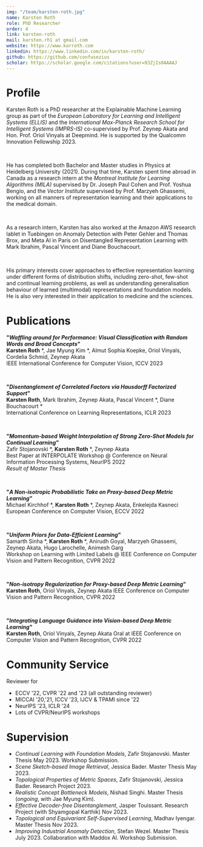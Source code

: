 ```yaml
---
img: "/team/karsten-roth.jpg"
name: Karsten Roth
role: PhD Researcher
order: 4
link: karsten-roth
mail: karsten.rh1 at gmail.com
website: https://www.karroth.com
linkedin: https://www.linkedin.com/in/karsten-roth/
github: https://github.com/confusezius
scholar: https://scholar.google.com/citations?user=93ZjIs0AAAAJ
---
```


# Profile

Karsten Roth is a PhD researcher at the Explainable Machine Learning group as part of the _European Laboratory for Learning and Intelligent Systems (ELLIS)_ and the _International Max-Planck Research School for Intelligent Systems (IMPRS-IS)_ co-supervised by Prof. Zeynep Akata and Hon. Prof. Oriol Vinyals at Deepmind. He is supported by the Qualcomm Innovation Fellowship 2023.

</br>

He has completed both Bachelor and Master studies in Physics at Heidelberg University (2021). 
During that time, Karsten spent time abroad in Canada as a research intern at the _Montreal Institute for Learning Algorithms (MILA)_ supervised by Dr. Joseph Paul Cohen and Prof. Yoshua Bengio, and the _Vector Institute_ supervised by Prof. Marzyeh Ghassemi, working on all manners of representation learning and their applications to the medical domain. 

</br>

As a research intern, Karsten has also worked at the Amazon AWS research lablet in Tuebingen on Anomaly Detection with Peter Gehler and Thomas Brox, and Meta AI in Paris on Disentangled Representation Learning with Mark Ibrahim, Pascal Vincent and Diane Bouchacourt.

</br>

His primary interests cover approaches to effective representation learning under different forms of distribution shifts, including zero-shot, few-shot and continual learning problems, as well as understanding generalisation behaviour of learned (multimodal) representations and foundation models. He is also very interested in their application to medicine and the sciences.


# Publications


__"_Waffling around for Performance: Visual Classification with Random Words and Broad Concepts_"__   
__Karsten Roth__ *, Jae Myung Kim *, Almut Sophia Koepke, Oriol Vinyals, Cordelia Schmid, Zeynep Akata\
IEEE International Conference for Computer Vision, ICCV 2023
  
</br>

__"_Disentanglement of Correlated Factors via Hausdorff Factorized Support_"__   
__Karsten Roth__, Mark Ibrahim, Zeynep Akata, Pascal Vincent *, Diane Bouchacourt *  
International Conference on Learning Representations, ICLR 2023

</br>

__"_Momentum-based Weight Interpolation of Strong Zero-Shot Models for Continual Learning_"__  
Zafir Stojanovski *, __Karsten Roth__ *, Zeynep Akata  
Best Paper at INTERPOLATE Workshop @ Conference on Neural Information Processing Systems, NeurIPS 2022  
_Result of Master Thesis_

</br>

__"_A Non-isotropic Probabilistic Take on Proxy-based Deep Metric Learning_"__  
Michael Kirchhof *, __Karsten Roth__ *, Zeynep Akata, Enkelejda Kasneci  
European Conference on Computer Vision, ECCV 2022

</br>

__"_Uniform Priors for Data-Efficient Learning_"__  
Samarth Sinha *, __Karsten Roth__ *, Anirudh Goyal, Marzyeh Ghassemi, Zeynep Akata, Hugo Larochelle, Animesh Garg  
Workshop on Learning with Limited Labels @ IEEE Conference on Computer Vision and Pattern Recognition, CVPR 2022

</br>

__"_Non-isotropy Regularization for Proxy-based Deep Metric Learning_"__   
__Karsten Roth__, Oriol Vinyals, Zeynep Akata
IEEE Conference on Computer Vision and Pattern Recognition, CVPR 2022

</br>

__"_Integrating Language Guidance into Vision-based Deep Metric Learning_"__  
__Karsten Roth__, Oriol Vinyals, Zeynep Akata
Oral at IEEE Conference on Computer Vision and Pattern Recognition, CVPR 2022


# Community Service

Reviewer for
- ECCV '22, CVPR '22 and '23 (all outstanding reviewer)
- MICCAI '20,'21, ICCV '23, IJCV \& TPAMI since '22
- NeurIPS '23, ICLR '24
- Lots of CVPR/NeurIPS workshops

# Supervision

- _Continual Learning with Foundation Models_, Zafir Stojanovski. Master Thesis May 2023. Workshop Submission.
- _Scene Sketch-based Image Retrieval_, Jessica Bader. Master Thesis May 2023.
- _Topological Properties of Metric Spaces_, Zafir Stojanovski, Jessica Bader. Research Project 2023.
- _Realistic Concept Bottleneck Models_, Nishad Singhi. Master Thesis (_ongoing_, with Jae Myung Kim).
- _Effective Decoder-free Disentanglement_, Jasper Touissant. Research Project (with Shyamgopal Karthik) Nov 2023.
- _Topological and Equivariant Self-Supervised Learning_, Madhav Iyengar. Master Thesis Nov 2023.
- _Improving Industrial Anomaly Detection_, Stefan Wezel. Master Thesis July 2023. Collaboration with Maddox AI. Workshop Submission.
